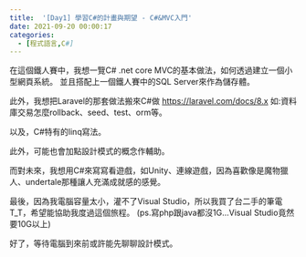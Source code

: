 ```yaml
---
title:  '[Day1] 學習C#的計畫與期望 - C#&MVC入門'
date: 2021-09-20 00:00:17
categories:
  - [程式語言,C#]
---
```

在這個鐵人賽中，我想一覽C# .net core MVC的基本做法，如何透過建立一個小型網頁系統。
並且搭配上一個鐵人賽中的SQL Server來作為儲存體。

此外，我想把Laravel的那套做法搬來C#做
https://laravel.com/docs/8.x
如:資料庫交易怎麼rollback、seed、test、orm等。

以及，C#特有的linq寫法。

此外，可能也會加點設計模式的概念作輔助。

而對未來，我想用C#來寫寫看遊戲，如Unity、連線遊戲，因為喜歡像是魔物獵人、undertale那種讓人充滿成就感的感覺。

最後，因為我電腦容量太小，灌不了Visual Studio，所以我買了台二手的筆電T_T，希望能協助我度過這個旅程。
(ps.寫php跟java都沒1G...Visual Studio竟然要10G以上)

好了，等待電腦到來前或許能先聊聊設計模式。